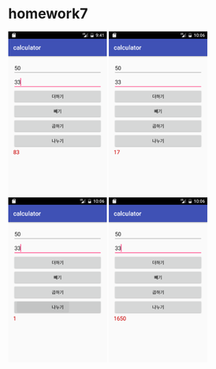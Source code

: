 # homework7
<img src='https://github.com/leegunju/homework7/blob/master/pics/Screenshot_1479462065.png?raw=true' width=200>
<img src='https://github.com/leegunju/homework7/blob/master/pics/Screenshot_1479463570.png?raw=true' width=200>
<img src='https://github.com/leegunju/homework7/blob/master/pics/Screenshot_1479463578.png?raw=true' width=200>
<img src='https://github.com/leegunju/homework7/blob/master/pics/Screenshot_1479463607.png?raw=true' width=200>
